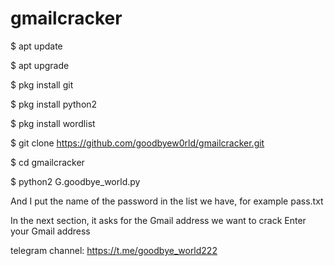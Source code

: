 # gmailcracker



$ apt update

$ apt upgrade

$ pkg install git

$ pkg install python2

$ pkg install wordlist

$ git clone https://github.com/goodbyew0rld/gmailcracker.git

$ cd gmailcracker

$ python2 G.goodbye_world.py

And I put the name of the password in the list we have, for example pass.txt

In the next section, it asks for the Gmail address we want to crack Enter your Gmail address

telegram channel: https://t.me/goodbye_world222
